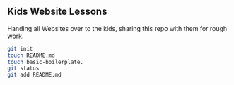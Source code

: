 ## Kids Website Lessons

Handing all Websites over to the kids, sharing this repo with them for rough work.

```bash
git init
touch README.md
touch basic-boilerplate.
git status
git add README.md
```